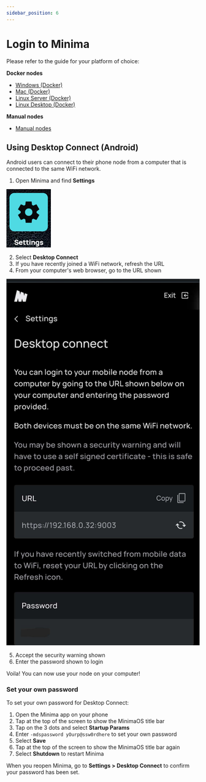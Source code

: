 ```yaml
---
sidebar_position: 6
---
```


# Login to Minima

Please refer to the guide for your platform of choice:

**Docker nodes**
- [Windows (Docker)](/docs/runanode/selectplatform/windows#access-your-minidapp-hub)
- [Mac (Docker)](/docs/runanode/selectplatform/mac#access-your-minidapp-hub)
- [Linux Server (Docker)](/docs/runanode/selectplatform/linux_vps#access-your-minidapp-hub)
- [Linux Desktop (Docker)](/docs/runanode/selectplatform/linux_desktop#access-your-minidapp-hub)

**Manual nodes**
- [Manual nodes](/docs/runanode/selectplatform/manualnode#access-your-minidapp-hub)

## Using Desktop Connect (Android)

Android users can connect to their phone node from a computer that is connected to the same WiFi network. 

1. Open Minima and find **Settings** 

![settings](/img/app/settingsicon.png#width10)

2. Select **Desktop Connect**
3. If you have recently joined a WiFi network, refresh the URL
4. From your computer's web browser, go to the URL shown

![desktopconnect](/img/app/desktopconnect.png#width30)

5. Accept the security warning shown 
6. Enter the password shown to login 

Voila! You can now use your node on your computer!

### Set your own password

To set your own password for Desktop Connect:

1. Open the Minima app on your phone
2. Tap at the top of the screen to show the MinimaOS title bar
3. Tap on the 3 dots and select **Startup Params**
4. Enter `-mdspassword yOurp@ssw0rdhere` to set your own password
5. Select **Save**
5. Tap at the top of the screen to show the MinimaOS title bar again
6. Select **Shutdown** to restart Minima

When you reopen Minima, go to **Settings > Desktop Connect** to confirm your password has been set.